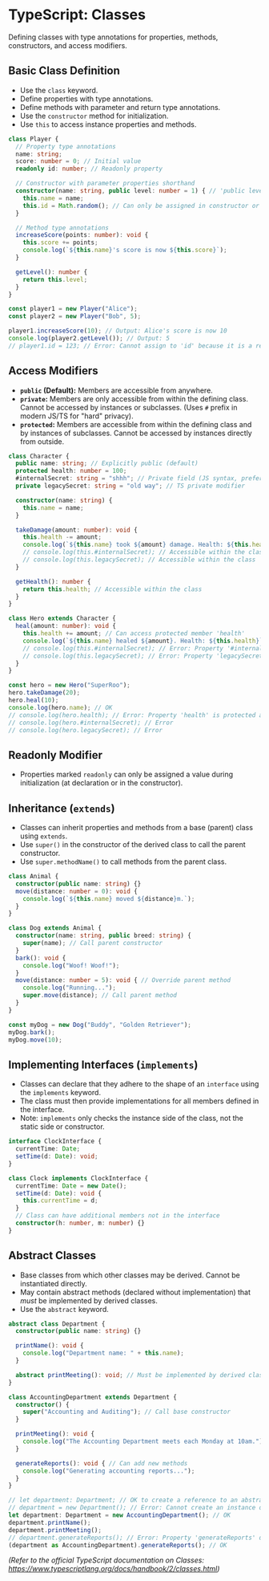 # TypeScript: Classes

Defining classes with type annotations for properties, methods, constructors, and access modifiers.

## Basic Class Definition

*   Use the `class` keyword.
*   Define properties with type annotations.
*   Define methods with parameter and return type annotations.
*   Use the `constructor` method for initialization.
*   Use `this` to access instance properties and methods.

```typescript
class Player {
  // Property type annotations
  name: string;
  score: number = 0; // Initial value
  readonly id: number; // Readonly property

  // Constructor with parameter properties shorthand
  constructor(name: string, public level: number = 1) { // 'public level' declares and initializes level property
    this.name = name;
    this.id = Math.random(); // Can only be assigned in constructor or at declaration
  }

  // Method type annotations
  increaseScore(points: number): void {
    this.score += points;
    console.log(`${this.name}'s score is now ${this.score}`);
  }

  getLevel(): number {
    return this.level;
  }
}

const player1 = new Player("Alice");
const player2 = new Player("Bob", 5);

player1.increaseScore(10); // Output: Alice's score is now 10
console.log(player2.getLevel()); // Output: 5
// player1.id = 123; // Error: Cannot assign to 'id' because it is a read-only property.
```

## Access Modifiers

*   **`public` (Default):** Members are accessible from anywhere.
*   **`private`:** Members are only accessible from within the defining class. Cannot be accessed by instances or subclasses. (Uses `#` prefix in modern JS/TS for "hard" privacy).
*   **`protected`:** Members are accessible from within the defining class and by instances of subclasses. Cannot be accessed by instances directly from outside.

```typescript
class Character {
  public name: string; // Explicitly public (default)
  protected health: number = 100;
  #internalSecret: string = "shhh"; // Private field (JS syntax, preferred)
  private legacySecret: string = "old way"; // TS private modifier

  constructor(name: string) {
    this.name = name;
  }

  takeDamage(amount: number): void {
    this.health -= amount;
    console.log(`${this.name} took ${amount} damage. Health: ${this.health}`);
    // console.log(this.#internalSecret); // Accessible within the class
    // console.log(this.legacySecret); // Accessible within the class
  }

  getHealth(): number {
    return this.health; // Accessible within the class
  }
}

class Hero extends Character {
  heal(amount: number): void {
    this.health += amount; // Can access protected member 'health'
    console.log(`${this.name} healed ${amount}. Health: ${this.health}`);
    // console.log(this.#internalSecret); // Error: Property '#internalSecret' is not accessible outside class 'Character'
    // console.log(this.legacySecret); // Error: Property 'legacySecret' is private and only accessible within class 'Character'.
  }
}

const hero = new Hero("SuperRoo");
hero.takeDamage(20);
hero.heal(10);
console.log(hero.name); // OK
// console.log(hero.health); // Error: Property 'health' is protected and only accessible within class 'Character' and its subclasses.
// console.log(hero.#internalSecret); // Error
// console.log(hero.legacySecret); // Error
```

## Readonly Modifier

*   Properties marked `readonly` can only be assigned a value during initialization (at declaration or in the constructor).

## Inheritance (`extends`)

*   Classes can inherit properties and methods from a base (parent) class using `extends`.
*   Use `super()` in the constructor of the derived class to call the parent constructor.
*   Use `super.methodName()` to call methods from the parent class.

```typescript
class Animal {
  constructor(public name: string) {}
  move(distance: number = 0): void {
    console.log(`${this.name} moved ${distance}m.`);
  }
}

class Dog extends Animal {
  constructor(name: string, public breed: string) {
    super(name); // Call parent constructor
  }
  bark(): void {
    console.log("Woof! Woof!");
  }
  move(distance: number = 5): void { // Override parent method
    console.log("Running...");
    super.move(distance); // Call parent method
  }
}

const myDog = new Dog("Buddy", "Golden Retriever");
myDog.bark();
myDog.move(10);
```

## Implementing Interfaces (`implements`)

*   Classes can declare that they adhere to the shape of an `interface` using the `implements` keyword.
*   The class must then provide implementations for all members defined in the interface.
*   Note: `implements` only checks the instance side of the class, not the static side or constructor.

```typescript
interface ClockInterface {
  currentTime: Date;
  setTime(d: Date): void;
}

class Clock implements ClockInterface {
  currentTime: Date = new Date();
  setTime(d: Date): void {
    this.currentTime = d;
  }
  // Class can have additional members not in the interface
  constructor(h: number, m: number) {}
}
```

## Abstract Classes

*   Base classes from which other classes may be derived. Cannot be instantiated directly.
*   May contain abstract methods (declared without implementation) that *must* be implemented by derived classes.
*   Use the `abstract` keyword.

```typescript
abstract class Department {
  constructor(public name: string) {}

  printName(): void {
    console.log("Department name: " + this.name);
  }

  abstract printMeeting(): void; // Must be implemented by derived classes
}

class AccountingDepartment extends Department {
  constructor() {
    super("Accounting and Auditing"); // Call base constructor
  }

  printMeeting(): void {
    console.log("The Accounting Department meets each Monday at 10am.");
  }

  generateReports(): void { // Can add new methods
    console.log("Generating accounting reports...");
  }
}

// let department: Department; // OK to create a reference to an abstract type
// department = new Department(); // Error: Cannot create an instance of an abstract class.
let department: Department = new AccountingDepartment(); // OK
department.printName();
department.printMeeting();
// department.generateReports(); // Error: Property 'generateReports' does not exist on type 'Department'. (Need to cast or use the specific type)
(department as AccountingDepartment).generateReports(); // OK
```

*(Refer to the official TypeScript documentation on Classes: https://www.typescriptlang.org/docs/handbook/2/classes.html)*